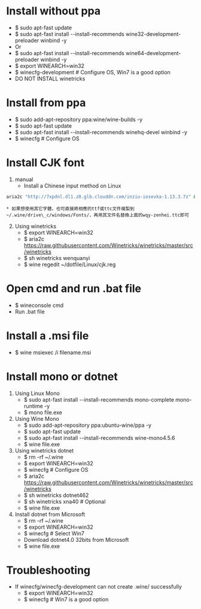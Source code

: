 Install without ppa
=====
* $ sudo apt-fast update
* $ sudo apt-fast install --install-recommends wine32-development-preloader winbind -y
* Or
* $ sudo apt-fast install --install-recommends wine64-development-preloader winbind -y
* $ export WINEARCH=win32
* $ winecfg-development # Configure OS, Win7 is a good option
* DO NOT INSTALL winetricks

Install from ppa
=====
* $ sudo add-apt-repository ppa:wine/wine-builds -y
* $ sudo apt-fast update
* $ sudo apt-fast install --install-recommends winehq-devel winbind -y
* $ winecfg # Configure OS

Install CJK font
=====
1. manual
    * Install a Chinese input method on Linux
```sh
aria2c "http://7xpdnl.dl1.z0.glb.clouddn.com/inziu-iosevka-1.13.3.7z" && 7z -o"inziu" x "inziu-iosevka-1.13.3.7z" && sudo cp -r inziu /usr/share/fonts/truetype/inziu && fc-cache -fv && mv inziu  ~/.wine/drive_c/windows/Fonts/wqy-microhei.ttc && wine regedit ~/dotfile/Linux/cjk.reg && rm -rf inziu*
```
    * 如果想使用其它字體，也可直接將相應的ttf或ttc文件複製到~/.wine/drive\_c/windows/Fonts/，再用其文件名替換上面的wqy-zenhei.ttc即可
2. Using winetricks
    * $ export WINEARCH=win32
    * $ aria2c https://raw.githubusercontent.com/Winetricks/winetricks/master/src/winetricks
    * $ sh winetricks wenquanyi
    * $ wine regedit ~/dotfile/Linux/cjk.reg

Open cmd and run .bat file
======
* $ wineconsole cmd
* Run .bat file

Install a .msi file
=====
* $ wine msiexec /i filename.msi

Install mono or dotnet
=====
1. Using Linux Mono
    * $ sudo apt-fast install --install-recommends mono-complete mono-runtime -y
    * $ mono file.exe
2. Using Wine Mono
    * $ sudo add-apt-repository ppa:ubuntu-wine/ppa -y
    * $ sudo apt-fast update
    * $ sudo apt-fast install --install-recommends wine-mono4.5.6
    * $ wine file.exe
3. Using winetricks dotnet
    * $ rm -rf ~/.wine
    * $ export WINEARCH=win32
    * $ winecfg # Configure OS
    * $ aria2c https://raw.githubusercontent.com/Winetricks/winetricks/master/src/winetricks
    * $ sh winetricks dotnet462
    * $ sh winetricks xna40 # Optional
    * $ wine file.exe
4. Install dotnet from Microsoft
    * $ rm -rf ~/.wine
    * $ export WINEARCH=win32
    * $ winecfg # Select Win7
    * Download dotnet4.0 32bits from Microsoft
    * $ wine file.exe

Troubleshooting
=====
* If winecfg/winecfg-development can not create .wine/ successfully
    * $ export WINEARCH=win32
    * $ winecfg # Win7 is a good option
